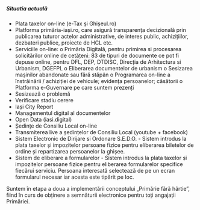 ##### Situatia actuală

* Plata taxelor on-line (e-Tax și Ghișeul.ro)
* Platforma primăria-iași.ro, care asigură transparența decizională prin publicarea tuturor actelor administrative, de interes public, achizițiilor, dezbateri publice, proiecte de HCL etc.
* Serviciile on-line:
	o Primăria Digitală, pentru primirea si procesarea solicitărilor online de cetățeni: 83 de tipuri de documente ce pot fi depuse online, pentru DFL, DEP, DTDISC, Direcția de Arhitectura si Urbanism, DGEFPL
	o Eliberarea documentelor de urbanism
	o Sesizarea mașinilor abandonate sau fără stăpân
	o Programarea on-line a înstrăinării / achiziției de vehicule; evidența persoanelor; căsătorii
	o Platforma e-Guvernare pe care suntem prezenți
* Sesizează o problemă
* Verificare stadiu cerere
* Iași City Report
* Managementul digital al documentelor
* Open Data (iasi.digital)
* Ședințe de Consiliu Local on-line
* Transmiterea live a ședințelor de Consiliu Local (youtube + facebook)
* Sistem Electronic de Dirijare si Ordonare S.E.D.O. - Sistem introdus la plata taxelor și impozitelor persoane fizice pentru eliberarea biletelor de ordine și repartizarea persoanelor la ghișee.
* Sistem de eliberare a formularelor - Sistem introdus la plata taxelor și impozitelor persoane fizice pentru eliberarea formularelor specifice fiecărui serviciu. Persoana interesată selectează de pe un ecran formularul necesar iar acesta este tipărit pe loc.

Suntem în etapa a doua a implementării conceptului „Primărie fără hârtie”, fiind în curs de obținere a semnăturii electronice pentru toți angajații Primăriei.

